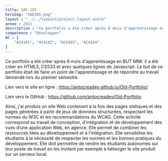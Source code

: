 ```yaml
---
title: SAE 105
heroImg: "SAE105.png"
layout : "../../layouts/project.layout.astro"
annee : 2021
description : "Ce portfolio a été créer après 6 mois d'apprentissage en BUT MMI. Il a été créer en HTML5, CSS33 et avec quelques lignes de Javascript. Le but de ce portfolio était de faire un point de l'apprentissage et de répondre au travail demandé lors du premier semestre."
competence : "Développer"
AC : [
    "AC4101", "AC4102", "AC4103", "AC4104"
]
---
```


Ce portfolio a été créer après 6 mois d'apprentissage en BUT MMI. Il a été créer en HTML5, CSS33 et avec quelques lignes de Javascript. Le but de ce portfolio était de faire un point de l'apprentissage et de répondre au travail demandé lors du premier semestre.


Lien vers le site en ligne : https://antocreadev.github.io/Old-Portfolio/

Lien vers le GitHub : https://github.com/antocreadev/Old-Portfolio

Ainsi, j'ai produis un site Web contenant à la fois des pages statiques et des pages générées à partir de jeux de données structurées, respectant les normes du W3C et les
recommandations du WCAG.
Cette activité correspond au travail de conception, d’intégration et de développement
des vues d’une application Web, en agence. Elle permet de combiner les ressources
liées au développement et à l’intégration. Elle sensibilise les étudiants à la nécessité de respecter les normes et les bonnes pratiques du développement. Elle doit
permettre de rendre les étudiants autonomes sur leur poste de travail en les invitant
par exemple à héberger le site produit sur un serveur local.